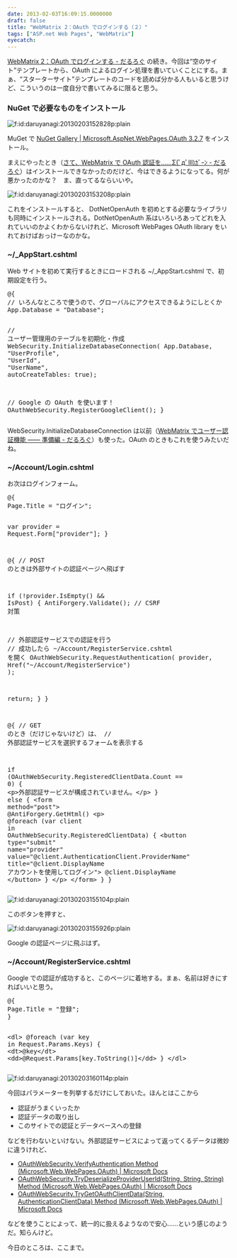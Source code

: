 ```yaml
---
date: 2013-02-03T16:09:15.0000000
draft: false
title: "WebMatrix 2：OAuth でログインする（２）"
tags: ["ASP.net Web Pages", "WebMatrix"]
eyecatch: 
---
```

<p><a href="https://blog.daruyanagi.jp/entry/2013/01/27/102043">WebMatrix 2&#xFF1A;OAuth &#x3067;&#x30ED;&#x30B0;&#x30A4;&#x30F3;&#x3059;&#x308B; - &#x3060;&#x308B;&#x308D;&#x3050;</a> の続き。今回は“空のサイト”テンプレートから、OAuth によるログイン処理を書いていくことにする。まぁ、“スターターサイト”テンプレートのコードを読めば分かる人もいると思うけど、こういうのは一度自分で書いてみるに限ると思う。</p>

<div class="section">
<h3>NuGet で必要なものをインストール</h3>
<p><span itemscope itemtype="http://schema.org/Photograph"><img src="20130203152828.png" alt="f:id:daruyanagi:20130203152828p:plain" title="f:id:daruyanagi:20130203152828p:plain" class="hatena-fotolife" itemprop="image"></span></p><p>MuGet で <a href="http://nuget.org/packages/Microsoft.AspNet.WebPages.OAuth">NuGet Gallery | Microsoft.AspNet.WebPages.OAuth 3.2.7</a> をインストール。</p><p>まえにやったとき（<a href="https://blog.daruyanagi.jp/entry/2012/09/04/023414">&#x3055;&#x3066;&#x3001;WebMatrix &#x3067; OAuth &#x8A8D;&#x8A3C;&#x3092;&hellip;&hellip;&Sigma;(&#xFF9F;&#x434;&#xFF9F;lll)&#xFF76;&#xFF9E;&#xFF70;&#xFF9D; - &#x3060;&#x308B;&#x308D;&#x3050;</a>）はインストールできなかったのだけど、今はできるようになってる。何が悪かったのかな？　ま、直ってるならいいや。</p><p><span itemscope itemtype="http://schema.org/Photograph"><img src="20130203153208.png" alt="f:id:daruyanagi:20130203153208p:plain" title="f:id:daruyanagi:20130203153208p:plain" class="hatena-fotolife" itemprop="image"></span></p><p>これをインストールすると、 DotNetOpenAuth を初めとする必要なライブラリも同時にインストールされる。DotNetOpenAuth 系はいろいろあってどれを入れていいのかよくわからないけれど、Microsoft WebPages OAuth library をいれておけばおっけーなのかな。</p>

</div>
<div class="section">
<h3>~/_AppStart.cshtml</h3>
<p>Web サイトを初めて実行するときにロードされる ~/_AppStart.cshtml で、初期設定を行う。</p>
<pre class="code lang-cs" data-lang="cs" data-unlink>@{
<span class="synComment">// いろんなところで使うので、グローバルにアクセスできるようにしとくか</span>
App.Database = <span class="synConstant">&quot;Database&quot;</span>;

<span class="synComment">// ユーザー管理用のテーブルを初期化・作成</span>
WebSecurity.InitializeDatabaseConnection(
App.Database,
<span class="synConstant">&quot;UserProfile&quot;</span>, <span class="synConstant">&quot;UserId&quot;</span>, <span class="synConstant">&quot;UserName&quot;</span>,
<span class="synStatement">        autoCreateTables:</span> <span class="synConstant">true</span>);

<span class="synComment">// Google の OAuth を使います！</span>
OAuthWebSecurity.RegisterGoogleClient();
}
</pre><p>WebSecurity.InitializeDatabaseConnection は以前（<a href="https://blog.daruyanagi.jp/entry/2012/08/24/095023">WebMatrix &#x3067;&#x30E6;&#x30FC;&#x30B6;&#x30FC;&#x8A8D;&#x8A3C;&#x6A5F;&#x80FD; &#x2015;&#x2015; &#x6E96;&#x5099;&#x7DE8; - &#x3060;&#x308B;&#x308D;&#x3050;</a>）も使った。OAuth のときもこれを使うみたいだね。</p>

</div>
<div class="section">
<h3>~/Account/Login.cshtml</h3>
<p>お次はログインフォーム。</p>
<pre class="code lang-cs" data-lang="cs" data-unlink>@{
Page.Title = <span class="synConstant">&quot;ログイン&quot;</span>;

var provider = Request.Form[<span class="synConstant">&quot;provider&quot;</span>];
}

@{  <span class="synComment">// POST のときは外部サイトの認証ページへ飛ばす</span>

<span class="synStatement">if</span> (!provider.IsEmpty() &amp;&amp; IsPost)
{
AntiForgery.Validate(); <span class="synComment">// CSRF 対策</span>

<span class="synComment">// 外部認証サービスでの認証を行う</span>
<span class="synComment">// 成功したら ~/Account/RegisterService.cshtml を開く</span>
OAuthWebSecurity.RequestAuthentication(
provider,
Href(<span class="synConstant">&quot;~/Account/RegisterService&quot;</span>)
);

<span class="synStatement">return</span>;
}
}

@{  <span class="synComment">// GET のとき（だけじゃないけど）は、</span>
<span class="synComment">// 外部認証サービスを選択するフォームを表示する</span>

<span class="synStatement">if</span> (OAuthWebSecurity.RegisteredClientData.Count == <span class="synConstant">0</span>)
{
&lt;p&gt;外部認証サービスが構成されていません。&lt;/p&gt;
}
<span class="synStatement">else</span>
{
&lt;form method=<span class="synConstant">&quot;post&quot;</span>&gt;
@AntiForgery.GetHtml()
&lt;p&gt;
@<span class="synStatement">foreach</span> (var client <span class="synStatement">in</span> OAuthWebSecurity.RegisteredClientData)
{
&lt;button type=<span class="synConstant">&quot;submit&quot;</span> name=<span class="synConstant">&quot;provider&quot;</span>
<span class="synStatement">value</span>=<span class="synConstant">&quot;@client.AuthenticationClient.ProviderName&quot;</span>
title=<span class="synConstant">&quot;@client.DisplayName アカウントを使用してログイン&quot;</span>&gt;
@client.DisplayName
&lt;/button&gt;
}
&lt;/p&gt;
&lt;/form&gt;
}
}
</pre><p><span itemscope itemtype="http://schema.org/Photograph"><img src="20130203155104.png" alt="f:id:daruyanagi:20130203155104p:plain" title="f:id:daruyanagi:20130203155104p:plain" class="hatena-fotolife" itemprop="image"></span></p><p>このボタンを押すと、</p><p><span itemscope itemtype="http://schema.org/Photograph"><img src="20130203155926.png" alt="f:id:daruyanagi:20130203155926p:plain" title="f:id:daruyanagi:20130203155926p:plain" class="hatena-fotolife" itemprop="image"></span></p><p>Google の認証ページに飛ぶはず。</p>

</div>
<div class="section">
<h3>~/Account/RegisterService.cshtml</h3>
<p>Google での認証が成功すると、このページに着地する。まぁ、名前は好きにすればいいと思う。</p>
<pre class="code lang-cs" data-lang="cs" data-unlink>@{
Page.Title = <span class="synConstant">&quot;登録&quot;</span>;
}

&lt;dl&gt;
@<span class="synStatement">foreach</span> (var key <span class="synStatement">in</span> Request.Params.Keys)
{
&lt;dt&gt;@key&lt;/dt&gt;
&lt;dd&gt;@Request.Params[key.ToString()]&lt;/dd&gt;
}
&lt;/dl&gt;
</pre><p><span itemscope itemtype="http://schema.org/Photograph"><img src="20130203160114.png" alt="f:id:daruyanagi:20130203160114p:plain" title="f:id:daruyanagi:20130203160114p:plain" class="hatena-fotolife" itemprop="image"></span></p><p>今回はパラメーターを列挙するだけにしておいた。ほんとはここから</p>

<ul>
<li>認証がうまくいったか</li>
<li>認証データの取り出し</li>
<li>このサイトでの認証とデータベースへの登録</li>
</ul><p>などを行わないといけない。外部認証サービスによって返ってくるデータは微妙に違うけれど、</p>

<ul>
<li><a href="http://msdn.microsoft.com/ja-jp/library/jj158354(v=vs.111).aspx">OAuthWebSecurity.VerifyAuthentication Method (Microsoft.Web.WebPages.OAuth) | Microsoft Docs</a></li>
<li><a href="http://msdn.microsoft.com/ja-jp/library/microsoft.web.webpages.oauth.oauthwebsecurity.trydeserializeprovideruserid(v=vs.111).aspx">OAuthWebSecurity.TryDeserializeProviderUserId(String, String, String) Method (Microsoft.Web.WebPages.OAuth) | Microsoft Docs</a></li>
<li><a href="http://msdn.microsoft.com/ja-jp/library/microsoft.web.webpages.oauth.oauthwebsecurity.trygetoauthclientdata(v=vs.111).aspx">OAuthWebSecurity.TryGetOAuthClientData(String, AuthenticationClientData) Method (Microsoft.Web.WebPages.OAuth) | Microsoft Docs</a></li>
</ul><p>などを使うことによって、統一的に扱えるようなので安心……という感じのようだ。知らんけど。</p><p>今日のところは、ここまで。</p>

</div>